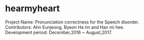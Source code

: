 # hearmyheart
Project Name: Pronunciation correctness for the Speech disorder.<BR>
Contributors: Ahn Eunjeong, Byeon Ha rin and Han mi hee.<BR>
Development period: December,2016 ~ August,2017. <BR>
